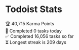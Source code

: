 
# Todoist Stats

<!-- TODO-IST:START -->
🏆  40,715 Karma Points           
🌸  Completed 0 tasks today           
✅  Completed 16,056 tasks so far           
⏳  Longest streak is 209 days
<!-- TODO-IST:END -->
